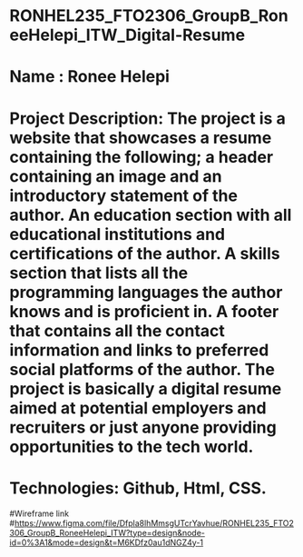 # RONHEL235_FTO2306_GroupB_RoneeHelepi_ITW_Digital-Resume

# Name : Ronee Helepi

# Project Description: The project is a website that showcases a resume containing the following; a header containing an image and an introductory statement of the author. An education section with all educational institutions and certifications of the author. A skills section that lists all the programming languages the author knows and is proficient in. A footer that contains all the contact information and links to preferred social platforms of the author. The project is basically a digital resume aimed at potential employers and recruiters or just anyone providing opportunities to the tech world.      

# Technologies: Github, Html, CSS.

#Wireframe link
#https://www.figma.com/file/Dfpla8lhMmsgUTcrYavhue/RONHEL235_FTO2306_GroupB_RoneeHelepi_ITW?type=design&node-id=0%3A1&mode=design&t=M6KDfz0au1dNGZ4y-1

